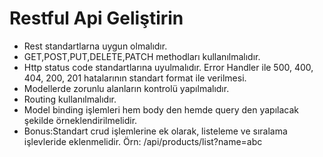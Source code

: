 # Restful Api Geliştirin

* Rest standartlarna uygun olmalıdır.
* GET,POST,PUT,DELETE,PATCH methodları kullanılmalıdır.
* Http status code standartlarına uyulmalıdır. Error Handler ile 500, 400, 404, 200, 201 hatalarının standart format ile verilmesi.
* Modellerde zorunlu alanların kontrolü yapılmalıdır.
* Routing kullanılmalıdır.
* Model binding işlemleri hem body den hemde query den yapılacak şekilde örneklendirilmelidir.
* Bonus:Standart crud işlemlerine ek olarak, listeleme ve sıralama işlevleride eklenmelidir. Örn: /api/products/list?name=abc
